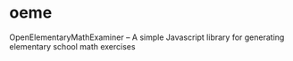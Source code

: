 # oeme
OpenElementaryMathExaminer – A simple Javascript library for generating elementary school math exercises
